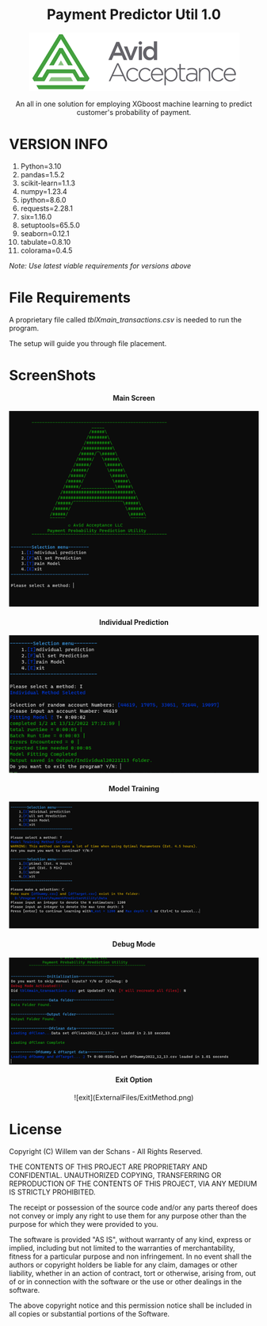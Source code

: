 <div align="center">


# Payment Predictor Util 1.0

![project logo](ExternalFiles/Logo.png)

An all in one solution for employing XGboost machine learning to predict customer's probability of payment.

</div>

# VERSION INFO
1. Python=3.10
2. pandas=1.5.2
3. scikit-learn=1.1.3
4. numpy=1.23.4
5. ipython=8.6.0
6. requests=2.28.1
7. six=1.16.0
8. setuptools=65.5.0
9. seaborn=0.12.1
10. tabulate=0.8.10
11. colorama=0.4.5

_Note: Use latest viable requirements for versions above_

# File Requirements
A proprietary file called _tblXmain_transactions.csv_ is needed to run the program.

The setup will guide you through file placement.

# ScreenShots
<div align="center">

<h4>Main Screen</h4>

![mainscreen](ExternalFiles/MainScreen.png)

<h4>Individual Prediction</h4>

![individual prediction](ExternalFiles/IndividualMethod.png)

<h4>Model Training</h4>

![training mode](ExternalFiles/TrainMethod.png)

<h4>Debug Mode</h4>

![debug mode](ExternalFiles/DebugMode.png)

<h4>Exit Option</h4>
![exit](ExternalFiles/ExitMethod.png)
</div>

# License
Copyright (C) Willem van der Schans - All Rights Reserved.

THE CONTENTS OF THIS PROJECT ARE PROPRIETARY AND CONFIDENTIAL.
UNAUTHORIZED COPYING, TRANSFERRING OR REPRODUCTION OF THE CONTENTS OF THIS PROJECT, VIA ANY MEDIUM IS STRICTLY PROHIBITED.

The receipt or possession of the source code and/or any parts thereof does not convey or imply any right to use them
for any purpose other than the purpose for which they were provided to you.

The software is provided "AS IS", without warranty of any kind, express or implied, including but not limited to
the warranties of merchantability, fitness for a particular purpose and non infringement.
In no event shall the authors or copyright holders be liable for any claim, damages or other liability,
whether in an action of contract, tort or otherwise, arising from, out of or in connection with the software
or the use or other dealings in the software.

The above copyright notice and this permission notice shall be included in all copies or substantial portions of the Software.
